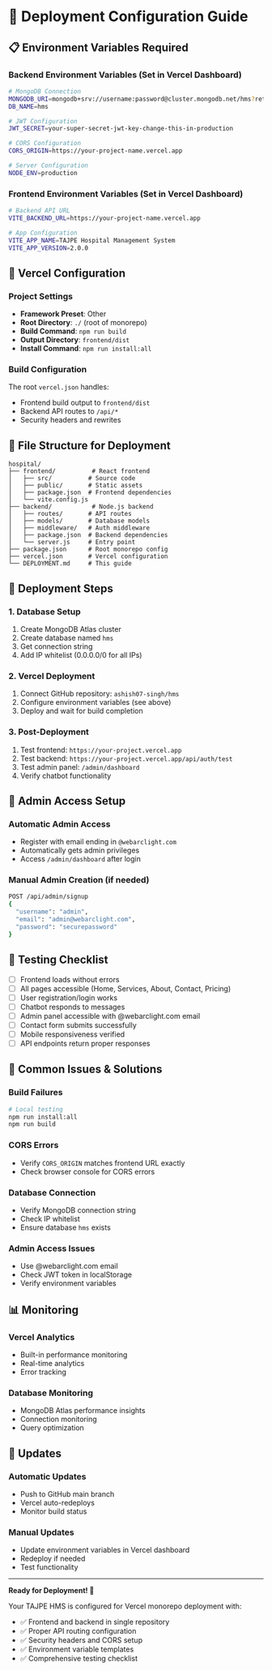 # 🚀 Deployment Configuration Guide

## 📋 Environment Variables Required

### Backend Environment Variables (Set in Vercel Dashboard)

```bash
# MongoDB Connection
MONGODB_URI=mongodb+srv://username:password@cluster.mongodb.net/hms?retryWrites=true&w=majority
DB_NAME=hms

# JWT Configuration
JWT_SECRET=your-super-secret-jwt-key-change-this-in-production

# CORS Configuration
CORS_ORIGIN=https://your-project-name.vercel.app

# Server Configuration
NODE_ENV=production
```

### Frontend Environment Variables (Set in Vercel Dashboard)

```bash
# Backend API URL
VITE_BACKEND_URL=https://your-project-name.vercel.app

# App Configuration
VITE_APP_NAME=TAJPE Hospital Management System
VITE_APP_VERSION=2.0.0
```

## 🔧 Vercel Configuration

### Project Settings
- **Framework Preset**: Other
- **Root Directory**: `./` (root of monorepo)
- **Build Command**: `npm run build`
- **Output Directory**: `frontend/dist`
- **Install Command**: `npm run install:all`

### Build Configuration
The root `vercel.json` handles:
- Frontend build output to `frontend/dist`
- Backend API routes to `/api/*`
- Security headers and rewrites

## 📁 File Structure for Deployment

```
hospital/
├── frontend/          # React frontend
│   ├── src/          # Source code
│   ├── public/       # Static assets
│   ├── package.json  # Frontend dependencies
│   └── vite.config.js
├── backend/           # Node.js backend
│   ├── routes/       # API routes
│   ├── models/       # Database models
│   ├── middleware/   # Auth middleware
│   ├── package.json  # Backend dependencies
│   └── server.js     # Entry point
├── package.json      # Root monorepo config
├── vercel.json       # Vercel configuration
└── DEPLOYMENT.md     # This guide
```

## 🚀 Deployment Steps

### 1. Database Setup
1. Create MongoDB Atlas cluster
2. Create database named `hms`
3. Get connection string
4. Add IP whitelist (0.0.0.0/0 for all IPs)

### 2. Vercel Deployment
1. Connect GitHub repository: `ashish07-singh/hms`
2. Configure environment variables (see above)
3. Deploy and wait for build completion

### 3. Post-Deployment
1. Test frontend: `https://your-project.vercel.app`
2. Test backend: `https://your-project.vercel.app/api/auth/test`
3. Test admin panel: `/admin/dashboard`
4. Verify chatbot functionality

## 🔐 Admin Access Setup

### Automatic Admin Access
- Register with email ending in `@webarclight.com`
- Automatically gets admin privileges
- Access `/admin/dashboard` after login

### Manual Admin Creation (if needed)
```bash
POST /api/admin/signup
{
  "username": "admin",
  "email": "admin@webarclight.com",
  "password": "securepassword"
}
```

## 🧪 Testing Checklist

- [ ] Frontend loads without errors
- [ ] All pages accessible (Home, Services, About, Contact, Pricing)
- [ ] User registration/login works
- [ ] Chatbot responds to messages
- [ ] Admin panel accessible with @webarclight.com email
- [ ] Contact form submits successfully
- [ ] Mobile responsiveness verified
- [ ] API endpoints return proper responses

## 🚨 Common Issues & Solutions

### Build Failures
```bash
# Local testing
npm run install:all
npm run build
```

### CORS Errors
- Verify `CORS_ORIGIN` matches frontend URL exactly
- Check browser console for CORS errors

### Database Connection
- Verify MongoDB connection string
- Check IP whitelist
- Ensure database `hms` exists

### Admin Access Issues
- Use @webarclight.com email
- Check JWT token in localStorage
- Verify environment variables

## 📊 Monitoring

### Vercel Analytics
- Built-in performance monitoring
- Real-time analytics
- Error tracking

### Database Monitoring
- MongoDB Atlas performance insights
- Connection monitoring
- Query optimization

## 🔄 Updates

### Automatic Updates
- Push to GitHub main branch
- Vercel auto-redeploys
- Monitor build status

### Manual Updates
- Update environment variables in Vercel dashboard
- Redeploy if needed
- Test functionality

---

**Ready for Deployment! 🚀**

Your TAJPE HMS is configured for Vercel monorepo deployment with:
- ✅ Frontend and backend in single repository
- ✅ Proper API routing configuration
- ✅ Security headers and CORS setup
- ✅ Environment variable templates
- ✅ Comprehensive testing checklist
